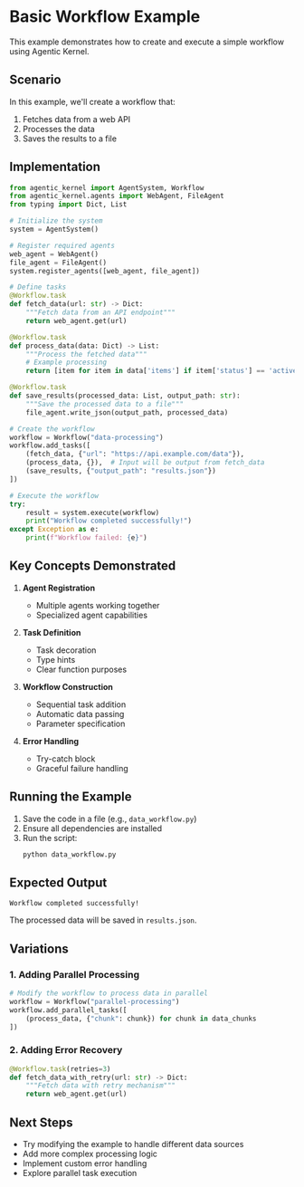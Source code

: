 # Basic Workflow Example

This example demonstrates how to create and execute a simple workflow using Agentic Kernel.

## Scenario

In this example, we'll create a workflow that:
1. Fetches data from a web API
2. Processes the data
3. Saves the results to a file

## Implementation

```python
from agentic_kernel import AgentSystem, Workflow
from agentic_kernel.agents import WebAgent, FileAgent
from typing import Dict, List

# Initialize the system
system = AgentSystem()

# Register required agents
web_agent = WebAgent()
file_agent = FileAgent()
system.register_agents([web_agent, file_agent])

# Define tasks
@Workflow.task
def fetch_data(url: str) -> Dict:
    """Fetch data from an API endpoint"""
    return web_agent.get(url)

@Workflow.task
def process_data(data: Dict) -> List:
    """Process the fetched data"""
    # Example processing
    return [item for item in data['items'] if item['status'] == 'active']

@Workflow.task
def save_results(processed_data: List, output_path: str):
    """Save the processed data to a file"""
    file_agent.write_json(output_path, processed_data)

# Create the workflow
workflow = Workflow("data-processing")
workflow.add_tasks([
    (fetch_data, {"url": "https://api.example.com/data"}),
    (process_data, {}),  # Input will be output from fetch_data
    (save_results, {"output_path": "results.json"})
])

# Execute the workflow
try:
    result = system.execute(workflow)
    print("Workflow completed successfully!")
except Exception as e:
    print(f"Workflow failed: {e}")
```

## Key Concepts Demonstrated

1. **Agent Registration**
   - Multiple agents working together
   - Specialized agent capabilities

2. **Task Definition**
   - Task decoration
   - Type hints
   - Clear function purposes

3. **Workflow Construction**
   - Sequential task addition
   - Automatic data passing
   - Parameter specification

4. **Error Handling**
   - Try-catch block
   - Graceful failure handling

## Running the Example

1. Save the code in a file (e.g., `data_workflow.py`)
2. Ensure all dependencies are installed
3. Run the script:
   ```bash
   python data_workflow.py
   ```

## Expected Output

```
Workflow completed successfully!
```

The processed data will be saved in `results.json`.

## Variations

### 1. Adding Parallel Processing

```python
# Modify the workflow to process data in parallel
workflow = Workflow("parallel-processing")
workflow.add_parallel_tasks([
    (process_data, {"chunk": chunk}) for chunk in data_chunks
])
```

### 2. Adding Error Recovery

```python
@Workflow.task(retries=3)
def fetch_data_with_retry(url: str) -> Dict:
    """Fetch data with retry mechanism"""
    return web_agent.get(url)
```

## Next Steps

- Try modifying the example to handle different data sources
- Add more complex processing logic
- Implement custom error handling
- Explore parallel task execution 